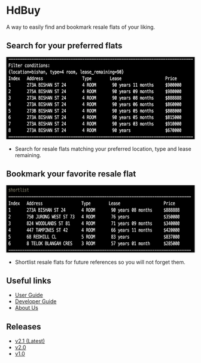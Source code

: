 # HdBuy

A way to easily find and bookmark resale flats of your liking.


## Search for your preferred flats

<img src="images/find_example.png" width="600" height="220"/>

* Search for resale flats matching your preferred location, type and lease remaining.


## Bookmark your favorite resale flat

<img src="images/shortlist_example.png" width="600" height="180"/>

* Shortlist resale flats for future references so you will not forget them.


## Useful links

* [User Guide](UserGuide.md)
* [Developer Guide](DeveloperGuide.md)
* [About Us](AboutUs.md)


## Releases

* [v2.1 (Latest)](https://github.com/AY2021S2-CS2113-F10-1/tp/releases/tag/v2.1)
* [v2.0](https://github.com/AY2021S2-CS2113-F10-1/tp/releases/tag/v2.0)
* [v1.0](https://github.com/AY2021S2-CS2113-F10-1/tp/releases/tag/v1.0)